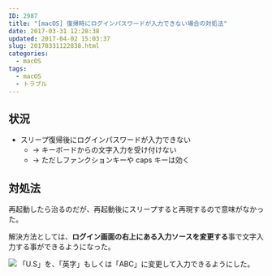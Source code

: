 ```yaml
---
ID: 2987
title: "[macOS] 復帰時にログインパスワードが入力できない場合の対処法"
date: 2017-03-31 12:28:38
updated: 2017-04-02 15:03:37
slug: 20170331122838.html
categories:
  - macOS
tags:
  - macOS
  - トラブル
---
```


## 状況

- スリープ復帰後にログインパスワードが入力できない
  - → キーボードからの文字入力を受け付けない
  - → ただしファンクションキーや caps キーは効く

## 対処法

再起動したら治るのだが、再起動後にスリープすると再現するので意味がなかった。

解決方法としては、**ログイン画面の右上にある入力ソースを変更する**事で文字入力する事ができるようになった。

![](https://i.imgur.com/QsCG7so.png)
「U.S」を、「英字」もしくは「ABC」に変更して入力できるようにした。
